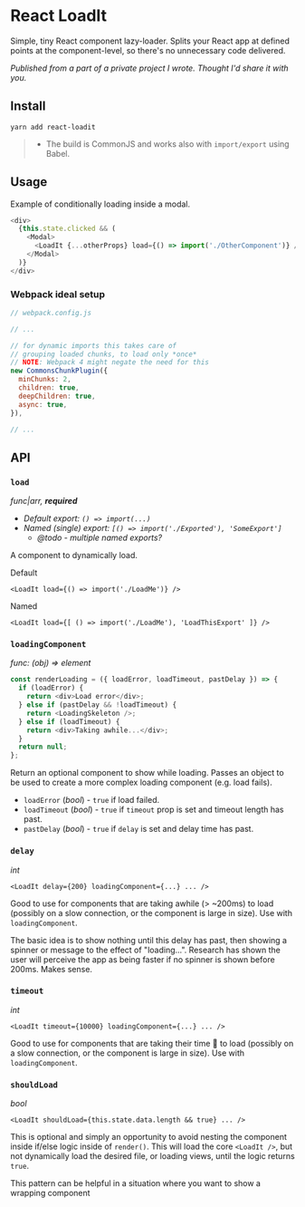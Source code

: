 # React LoadIt
Simple, tiny React component lazy-loader. Splits your React app at defined points at the component-level, so there's no unnecessary code delivered.

*Published from a part of a private project I wrote. Thought I'd share it with you.*

## Install
`yarn add react-loadit`

 > * The build is CommonJS and works also with `import/export` using Babel.

## Usage

Example of conditionally loading inside a modal.

```js
<div>
  {this.state.clicked && (
    <Modal>
      <LoadIt {...otherProps} load={() => import('./OtherComponent')} />
    </Modal>
  )}
</div>
```

### Webpack ideal setup

```js
// webpack.config.js

// ...

// for dynamic imports this takes care of
// grouping loaded chunks, to load only *once*
// NOTE: Webpack 4 might negate the need for this
new CommonsChunkPlugin({
  minChunks: 2,
  children: true,
  deepChildren: true,
  async: true,
}),

// ...
```

## API

### `load`

*func|arr, **required***
* *Default export: `() => import(...)`*
* *Named (single) export: `[() => import('./Exported'), 'SomeExport']`*
  * *@todo - multiple named exports?*

A component to dynamically load.

Default

`<LoadIt load={() => import('./LoadMe')} />`

Named

`<LoadIt load={[ () => import('./LoadMe'), 'LoadThisExport' ]} />`

### `loadingComponent`

*func: (obj) => element*

```js
const renderLoading = ({ loadError, loadTimeout, pastDelay }) => {
  if (loadError) {
    return <div>Load error</div>;
  } else if (pastDelay && !loadTimeout) {
    return <LoadingSkeleton />;
  } else if (loadTimeout) {
    return <div>Taking awhile...</div>;
  }
  return null;
};
```

Return an optional component to show while loading. Passes an object to be used to create a more complex loading component (e.g. load fails).

* `loadError` (*bool*) - `true` if load failed.
* `loadTimeout` (*bool*) - `true` if `timeout` prop is set and timeout length has past.
* `pastDelay` (*bool*) - `true` if `delay` is set and delay time has past.

### `delay`

*int*

`<LoadIt delay={200} loadingComponent={...} ... />`

Good to use for components that are taking awhile (> ~200ms) to load (possibly on a slow connection, or the component is large in size). Use with `loadingComponent`.

The basic idea is to show nothing until this delay has past, then showing a spinner or message to the effect of "loading...". Research has shown the user will perceive the app as being faster if no spinner is shown before 200ms. Makes sense.

### `timeout`

*int*

`<LoadIt timeout={10000} loadingComponent={...} ... />`

Good to use for components that are taking their time 🐢 to load (possibly on a slow connection, or the component is large in size). Use with `loadingComponent`.

### `shouldLoad`

*bool*

`<LoadIt shouldLoad={this.state.data.length && true} ... />`

This is optional and simply an opportunity to avoid nesting the component inside if/else logic inside of `render()`. This will load the core `<LoadIt />`, but not dynamically load the desired file, or loading views, until the logic returns `true`.

This pattern can be helpful in a situation where you want to show a wrapping component
